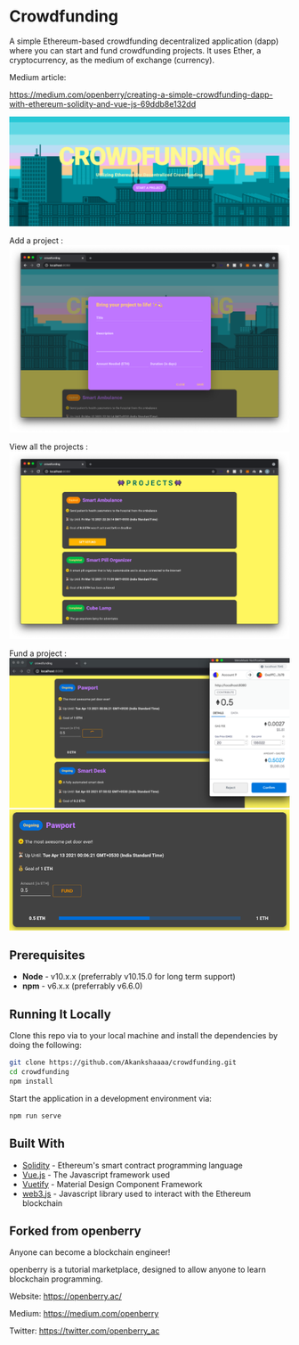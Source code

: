 # Crowdfunding

A simple Ethereum-based crowdfunding decentralized application (dapp) where you can start and fund crowdfunding projects. It uses Ether, a cryptocurrency, as the medium of exchange (currency).

Medium article:

https://medium.com/openberry/creating-a-simple-crowdfunding-dapp-with-ethereum-solidity-and-vue-js-69ddb8e132dd

![Crowdfunding](https://github.com/Akankshaaaa/crowdfunding/blob/ab43a8503f374b30fc731341020e78d1a9aa6eac/Screenshots/Screenshot%202021-04-11%20at%209.26.21%20PM.png)

Add a project : 
![Crowdfunding](https://github.com/Akankshaaaa/crowdfunding/blob/75c00a3b6f22a6f90abaf4ac152394d4aee0ec69/Screenshots/Screenshot%202021-04-11%20at%209.27.04%20PM.png)

View all the projects :
![Crowdfunding](https://github.com/Akankshaaaa/crowdfunding/blob/7704b1c146e3d8a0cbdfa960329b66b805096921/Screenshots/Screenshot%202021-04-11%20at%209.27.37%20PM.png)

Fund a project :
![Crowdfunding](https://github.com/Akankshaaaa/crowdfunding/blob/785316a7792bd5338e662724aa6bec987de98ebd/Screenshots/Screenshot%202021-04-11%20at%209.29.30%20PM.png)
![Crowdfunding](https://github.com/Akankshaaaa/crowdfunding/blob/785316a7792bd5338e662724aa6bec987de98ebd/Screenshots/Screenshot%202021-04-11%20at%209.29.47%20PM.png)

## Prerequisites

* **Node** - v10.x.x (preferrably v10.15.0 for long term support)
* **npm** - v6.x.x (preferrably v6.6.0)

## Running It Locally

Clone this repo via to your local machine and install the dependencies by doing the following:

```bash
git clone https://github.com/Akankshaaaa/crowdfunding.git
cd crowdfunding
npm install
```

Start the application in a development environment via:

```bash
npm run serve
```


## Built With

* [Solidity](https://solidity.readthedocs.io/en/v0.5.2/) - Ethereum's smart contract programming language
* [Vue.js](https://vuejs.org/) - The Javascript framework used
* [Vuetify](https://vuetifyjs.com/en/) - Material Design Component Framework
* [web3.js](https://github.com/ethereum/web3.js/) - Javascript library used to interact with the Ethereum blockchain 

## Forked from openberry

Anyone can become a blockchain engineer!

openberry is a tutorial marketplace, designed to allow anyone to learn blockchain programming.

Website: https://openberry.ac/

Medium: https://medium.com/openberry

Twitter: https://twitter.com/openberry_ac
